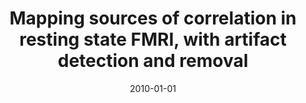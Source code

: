 ---
title: "Mapping sources of correlation in resting state FMRI, with artifact detection and removal"
date: 2010-01-01
authors_string: H. Jo, S. Cox
authors:
   - H. Jo
   - S. Cox
author_ids:
   - hang_jo
journal: 'NeuroImage'
volume: 52
issue: 
pages: 571-582
book_title: ''
publisher: ''
abstract: ""
project_id: 
paper_url: 
doi: 
data_loc: ''
code_loc: ''
file: '/assets/publications//assets/publications/'
file_name: '/assets/publications/'
type: journal_article
pub_str: ' (2010) NeuroImage 52: 571-582'
layout: publication 
---